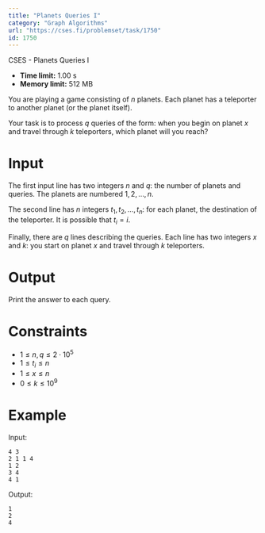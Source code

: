```yaml
---
title: "Planets Queries I"
category: "Graph Algorithms"
url: "https://cses.fi/problemset/task/1750"
id: 1750
---
```


CSES - Planets Queries I

  * **Time limit:** 1.00 s
  * **Memory limit:** 512 MB

You are playing a game consisting of $n$ planets. Each planet has a teleporter
to another planet (or the planet itself).

Your task is to process $q$ queries of the form: when you begin on planet $x$
and travel through $k$ teleporters, which planet will you reach?

# Input

The first input line has two integers $n$ and $q$: the number of planets and
queries. The planets are numbered $1,2,\dots,n$.

The second line has $n$ integers $t_1,t_2,\dots,t_n$: for each planet, the
destination of the teleporter. It is possible that $t_i=i$.

Finally, there are $q$ lines describing the queries. Each line has two
integers $x$ and $k$: you start on planet $x$ and travel through $k$
teleporters.

# Output

Print the answer to each query.

# Constraints

  * $1 \le n, q \le 2 \cdot 10^5$
  * $1 \le t_i \le n$
  * $1 \le x \le n$
  * $0 \le k \le 10^9$

# Example

Input:

    
    
    4 3
    2 1 1 4
    1 2
    3 4
    4 1
    

Output:

    
    
    1
    2
    4
    

